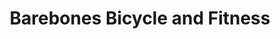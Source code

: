 ---
title: "Barebones Bicycle and Fitness"
url: /strasburg/barebones-bicycle-and-fitness/
shop: Fahrrad
---